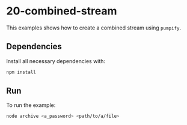 # 20-combined-stream

This examples shows how to create a combined stream using `pumpify`.


## Dependencies

Install all necessary dependencies with:

```bash
npm install
```


## Run

To run the example:

```bash
node archive <a_password> <path/to/a/file>
```
